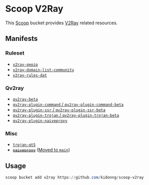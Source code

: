 # Scoop V2Ray

This [Scoop](https://scoop-docs.now.sh/) bucket provides [V2Ray](https://v2ray.com/) related resources.

## Manifests

### Ruleset

- [`v2ray-geoip`](https://github.com/v2ray/geoip)
- [`v2ray-domain-list-community`](https://github.com/v2ray/domain-list-community)
- [`v2ray-rules-dat`](https://github.com/Loyalsoldier/v2ray-rules-dat)

### Qv2ray

- [`qv2ray-beta`](https://github.com/Qv2ray/Qv2ray)
- [`qv2ray-plugin-command` / `qv2ray-plugin-command-beta`](https://github.com/Qv2ray/QvPlugin-Command)
- [`qv2ray-plugin-ssr` / `qv2ray-plugin-ssr-beta`](https://github.com/Qv2ray/QvPlugin-SSR)
- [`qv2ray-plugin-trojan` / `qv2ray-plugin-trojan-beta`](https://github.com/Qv2ray/QvPlugin-Trojan)
- [`qv2ray-plugin-naiveproxy`](https://github.com/Qv2ray/QvPlugin-NaiveProxy)

### Misc

- [`trojan-qt5`](https://github.com/Trojan-Qt5/Trojan-Qt5)
- ~~[`naiveproxy`](https://github.com/klzgrad/naiveproxy)~~ ([Moved to `main`](https://github.com/ScoopInstaller/Main/pull/1172))

## Usage

```powershell
scoop bucket add v2ray https://github.com/kidonng/scoop-v2ray
```
